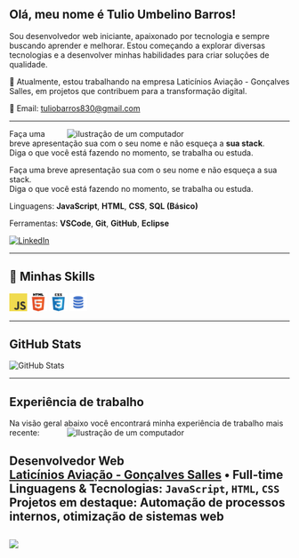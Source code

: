 ## Olá, meu nome é Tulio Umbelino Barros!

Sou desenvolvedor web iniciante, apaixonado por tecnologia e sempre buscando aprender e melhorar. Estou começando a explorar diversas tecnologias e a desenvolver minhas habilidades para criar soluções de qualidade.

🔭 Atualmente, estou trabalhando na empresa Laticínios Aviação - Gonçalves Salles, em projetos que contribuem para a transformação digital.

📧 Email: [tuliobarros830@gmail.com](mailto:tuliobarros830@gmail.com)

---

<img src="https://raw.githubusercontent.com/MicaelliMedeiros/micaellimedeiros/master/image/computer-illustration.png" alt="ilustração de um computador" min-width="400px" max-width="400px" width="400px" align="right">

<p align="left"> 
  Faça uma breve apresentação sua com o seu nome e não esqueça a <strong>sua stack</strong>.<br>
  Diga o que você está fazendo no momento, se trabalha ou estuda.
</p>

Faça uma breve apresentação sua com o seu nome e não esqueça a sua stack.  
Diga o que você está fazendo no momento, se trabalha ou estuda.

Linguagens: **JavaScript**, **HTML**, **CSS**, **SQL (Básico)**

Ferramentas: **VSCode**, **Git**, **GitHub**, **Eclipse**

<p align="left">
  <a href="https://www.linkedin.com/in/seu-linkedin" title="LinkedIn">
  <img src="https://img.shields.io/badge/-Linkedin-0e76a8?style=flat-square&logo=Linkedin&logoColor=white" alt="LinkedIn"/></a>
</p>

---

## 🚀 Minhas Skills

<code><img height="32" src="https://raw.githubusercontent.com/github/explore/80688e429a7d4ef2fca1e82350fe8e3517d3494d/topics/javascript/javascript.png" alt="Javascript"/></code>
<code><img height="32" src="https://raw.githubusercontent.com/github/explore/80688e429a7d4ef2fca1e82350fe8e3517d3494d/topics/html/html.png" alt="HTML5"/></code>
<code><img height="32" src="https://raw.githubusercontent.com/github/explore/80688e429a7d4ef2fca1e82350fe8e3517d3494d/topics/css/css.png" alt="CSS"/></code>
<code><img height="32" src="https://raw.githubusercontent.com/github/explore/80688e429a7d4ef2fca1e82350fe8e3517d3494d/topics/sql/sql.png" alt="SQL"/></code>

---

## GitHub Stats

![GitHub Stats](https://github-readme-stats.vercel.app/api?username=Tulio220&show_icons=true&theme=dark)

---

## Experiência de trabalho

Na visão geral abaixo você encontrará minha experiência de trabalho mais recente:
<img src="https://cdn-app-privally-io.s3.amazonaws.com/env/suite/images/treatment/central/0001/00000389/lightLogo/20210616193927.png" alt="Ilustração de um computador" style="width:400px; float:right;" />



**Desenvolvedor Web**  
[**Laticínios Aviação - Gonçalves Salles**]() • Full-time  
Linguagens & Tecnologias: `JavaScript`, `HTML`, `CSS`  
Projetos em destaque: Automação de processos internos, otimização de sistemas web  
<br/>
<img src="https://www.google.com/url?sa=i&url=https%3A%2F%2Fwww.compreaviacao.com.br%2Fmanteiga&psig=AOvVaw2WHMtxXR0jPTUYFv-_wfb7&ust=1739924148900000&source=images&cd=vfe&opi=89978449&ved=0CBYQjRxqFwoTCJiF0dv4y4sDFQAAAAAdAAAAABAE"/>
---
